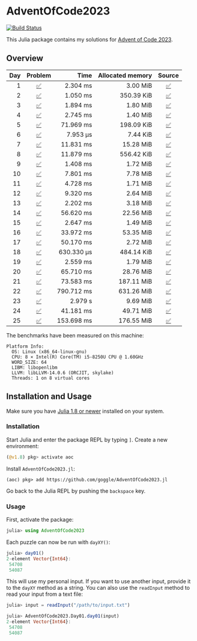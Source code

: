 # AdventOfCode2023

[![Build Status](https://github.com/goggle/AdventOfCode2023.jl/actions/workflows/CI.yml/badge.svg?branch=main)](https://github.com/goggle/AdventOfCode2023.jl/actions/workflows/CI.yml?query=branch%3Amain)
<!-- [![CI](https://github.com/goggle/AdventOfCode2023.jl/workflows/CI/badge.svg)](https://github.com/goggle/AdventOfCode2023.jl/actions?query=workflow%3ACI+branch%3Amaster) -->
<!-- [![Code coverage](https://codecov.io/gh/goggle/AdventOfCode2023.jl/branch/master/graphs/badge.svg?branch=master)](https://codecov.io/github/goggle/AdventOfCode2023.jl?branch=master) -->

This Julia package contains my solutions for [Advent of Code 2023](https://adventofcode.com/2023/).

## Overview

| Day | Problem | Time | Allocated memory | Source |
|----:|:-------:|-----:|-----------------:|:------:|
| 1 | [:white_check_mark:](https://adventofcode.com/2023/day/1) | 2.304 ms | 3.00 MiB | [:white_check_mark:](https://github.com/goggle/AdventOfCode2023.jl/blob/master/src/day01.jl) |
| 2 | [:white_check_mark:](https://adventofcode.com/2023/day/2) | 1.050 ms | 350.39 KiB | [:white_check_mark:](https://github.com/goggle/AdventOfCode2023.jl/blob/master/src/day02.jl) |
| 3 | [:white_check_mark:](https://adventofcode.com/2023/day/3) | 1.894 ms | 1.80 MiB | [:white_check_mark:](https://github.com/goggle/AdventOfCode2023.jl/blob/master/src/day03.jl) |
| 4 | [:white_check_mark:](https://adventofcode.com/2023/day/4) | 2.745 ms | 1.40 MiB | [:white_check_mark:](https://github.com/goggle/AdventOfCode2023.jl/blob/master/src/day04.jl) |
| 5 | [:white_check_mark:](https://adventofcode.com/2023/day/5) | 71.969 ms | 198.09 KiB | [:white_check_mark:](https://github.com/goggle/AdventOfCode2023.jl/blob/master/src/day05.jl) |
| 6 | [:white_check_mark:](https://adventofcode.com/2023/day/6) | 7.953 μs | 7.44 KiB | [:white_check_mark:](https://github.com/goggle/AdventOfCode2023.jl/blob/master/src/day06.jl) |
| 7 | [:white_check_mark:](https://adventofcode.com/2023/day/7) | 11.831 ms | 15.28 MiB | [:white_check_mark:](https://github.com/goggle/AdventOfCode2023.jl/blob/master/src/day07.jl) |
| 8 | [:white_check_mark:](https://adventofcode.com/2023/day/8) | 11.879 ms | 556.42 KiB | [:white_check_mark:](https://github.com/goggle/AdventOfCode2023.jl/blob/master/src/day08.jl) |
| 9 | [:white_check_mark:](https://adventofcode.com/2023/day/9) | 1.408 ms | 1.72 MiB | [:white_check_mark:](https://github.com/goggle/AdventOfCode2023.jl/blob/master/src/day09.jl) |
| 10 | [:white_check_mark:](https://adventofcode.com/2023/day/10) | 7.801 ms | 7.78 MiB | [:white_check_mark:](https://github.com/goggle/AdventOfCode2023.jl/blob/master/src/day10.jl) |
| 11 | [:white_check_mark:](https://adventofcode.com/2023/day/11) | 4.728 ms | 1.71 MiB | [:white_check_mark:](https://github.com/goggle/AdventOfCode2023.jl/blob/master/src/day11.jl) |
| 12 | [:white_check_mark:](https://adventofcode.com/2023/day/12) | 9.320 ms | 2.64 MiB | [:white_check_mark:](https://github.com/goggle/AdventOfCode2023.jl/blob/master/src/day12.jl) |
| 13 | [:white_check_mark:](https://adventofcode.com/2023/day/13) | 2.202 ms | 3.18 MiB | [:white_check_mark:](https://github.com/goggle/AdventOfCode2023.jl/blob/master/src/day13.jl) |
| 14 | [:white_check_mark:](https://adventofcode.com/2023/day/14) | 56.620 ms | 22.56 MiB | [:white_check_mark:](https://github.com/goggle/AdventOfCode2023.jl/blob/master/src/day14.jl) |
| 15 | [:white_check_mark:](https://adventofcode.com/2023/day/15) | 2.647 ms | 1.49 MiB | [:white_check_mark:](https://github.com/goggle/AdventOfCode2023.jl/blob/master/src/day15.jl) |
| 16 | [:white_check_mark:](https://adventofcode.com/2023/day/16) | 33.972 ms | 53.35 MiB | [:white_check_mark:](https://github.com/goggle/AdventOfCode2023.jl/blob/master/src/day16.jl) |
| 17 | [:white_check_mark:](https://adventofcode.com/2023/day/17) | 50.170 ms | 2.72 MiB | [:white_check_mark:](https://github.com/goggle/AdventOfCode2023.jl/blob/master/src/day17.jl) |
| 18 | [:white_check_mark:](https://adventofcode.com/2023/day/18) | 630.330 μs | 484.14 KiB | [:white_check_mark:](https://github.com/goggle/AdventOfCode2023.jl/blob/master/src/day18.jl) |
| 19 | [:white_check_mark:](https://adventofcode.com/2023/day/19) | 2.559 ms | 1.79 MiB | [:white_check_mark:](https://github.com/goggle/AdventOfCode2023.jl/blob/master/src/day19.jl) |
| 20 | [:white_check_mark:](https://adventofcode.com/2023/day/20) | 65.710 ms | 28.76 MiB | [:white_check_mark:](https://github.com/goggle/AdventOfCode2023.jl/blob/master/src/day20.jl) |
| 21 | [:white_check_mark:](https://adventofcode.com/2023/day/21) | 73.583 ms | 187.11 MiB | [:white_check_mark:](https://github.com/goggle/AdventOfCode2023.jl/blob/master/src/day21.jl) |
| 22 | [:white_check_mark:](https://adventofcode.com/2023/day/22) | 790.712 ms | 631.26 MiB | [:white_check_mark:](https://github.com/goggle/AdventOfCode2023.jl/blob/master/src/day22.jl) |
| 23 | [:white_check_mark:](https://adventofcode.com/2023/day/23) | 2.979 s | 9.69 MiB | [:white_check_mark:](https://github.com/goggle/AdventOfCode2023.jl/blob/master/src/day23.jl) |
| 24 | [:white_check_mark:](https://adventofcode.com/2023/day/24) | 41.181 ms | 49.71 MiB | [:white_check_mark:](https://github.com/goggle/AdventOfCode2023.jl/blob/master/src/day24.jl) |
| 25 | [:white_check_mark:](https://adventofcode.com/2023/day/25) | 153.698 ms | 176.55 MiB | [:white_check_mark:](https://github.com/goggle/AdventOfCode2023.jl/blob/master/src/day25.jl) |


The benchmarks have been measured on this machine:
```
Platform Info:
  OS: Linux (x86_64-linux-gnu)
  CPU: 8 × Intel(R) Core(TM) i5-8250U CPU @ 1.60GHz
  WORD_SIZE: 64
  LIBM: libopenlibm
  LLVM: libLLVM-14.0.6 (ORCJIT, skylake)
  Threads: 1 on 8 virtual cores
```


## Installation and Usage

Make sure you have [Julia 1.8 or newer](https://julialang.org/downloads/)
installed on your system.


### Installation

Start Julia and enter the package REPL by typing `]`. Create a new
environment:
```julia
(@v1.8) pkg> activate aoc
```

Install `AdventOfCode2023.jl`:
```
(aoc) pkg> add https://github.com/goggle/AdventOfCode2023.jl
```

Go back to the Julia REPL by pushing the `backspace` key.


### Usage

First, activate the package:
```julia
julia> using AdventOfCode2023
```

Each puzzle can now be run with `dayXY()`:
```julia
julia> day01()
2-element Vector{Int64}:
 54708
 54087
```

This will use my personal input. If you want to use another input, provide it
to the `dayXY` method as a string. You can also use the `readInput` method
to read your input from a text file:
```julia
julia> input = readInput("/path/to/input.txt")

julia> AdventOfCode2023.Day01.day01(input)
2-element Vector{Int64}:
 54708
 54087
```